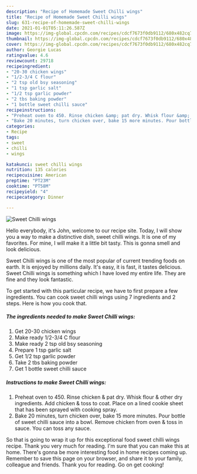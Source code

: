 ```yaml
---
description: "Recipe of Homemade Sweet Chilli wings"
title: "Recipe of Homemade Sweet Chilli wings"
slug: 631-recipe-of-homemade-sweet-chilli-wings
date: 2021-01-01T05:11:26.587Z
image: https://img-global.cpcdn.com/recipes/cdcf7673f0db9112/680x482cq70/sweet-chilli-wings-recipe-main-photo.jpg
thumbnail: https://img-global.cpcdn.com/recipes/cdcf7673f0db9112/680x482cq70/sweet-chilli-wings-recipe-main-photo.jpg
cover: https://img-global.cpcdn.com/recipes/cdcf7673f0db9112/680x482cq70/sweet-chilli-wings-recipe-main-photo.jpg
author: Georgie Lucas
ratingvalue: 4.6
reviewcount: 29718
recipeingredient:
- "20-30 chicken wings"
- "1/2-3/4 C flour"
- "2 tsp old bsy seasoning"
- "1 tsp garlic salt"
- "1/2 tsp garlic powder"
- "2 tbs baking powder"
- "1 bottle sweet chilli sauce"
recipeinstructions:
- "Preheat oven to 450. Rinse chicken &amp; pat dry. Whisk flour &amp; other dry ingredients. Add chicken &amp; toss to coat. Place on a lined cookie sheet that has been sprayed with cooking spray."
- "Bake 20 minutes, turn chicken over, bake 15 more minutes. Pour bottle of sweet chilli sauce into a bowl. Remove chicken from oven &amp; toss in sauce. You can toss any sauce."
categories:
- Recipe
tags:
- sweet
- chilli
- wings

katakunci: sweet chilli wings 
nutrition: 135 calories
recipecuisine: American
preptime: "PT23M"
cooktime: "PT58M"
recipeyield: "4"
recipecategory: Dinner

---
```



![Sweet Chilli wings](https://img-global.cpcdn.com/recipes/cdcf7673f0db9112/680x482cq70/sweet-chilli-wings-recipe-main-photo.jpg)

Hello everybody, it's John, welcome to our recipe site. Today, I will show you a way to make a distinctive dish, sweet chilli wings. It is one of my favorites. For mine, I will make it a little bit tasty. This is gonna smell and look delicious.

Sweet Chilli wings is one of the most popular of current trending foods on earth. It is enjoyed by millions daily. It's easy, it is fast, it tastes delicious. Sweet Chilli wings is something which I have loved my entire life. They are fine and they look fantastic.




To get started with this particular recipe, we have to first prepare a few ingredients. You can cook sweet chilli wings using 7 ingredients and 2 steps. Here is how you cook that.

<!--inarticleads1-->

##### The ingredients needed to make Sweet Chilli wings:

1. Get 20-30 chicken wings
1. Make ready 1/2-3/4 C flour
1. Make ready 2 tsp old bsy seasoning
1. Prepare 1 tsp garlic salt
1. Get 1/2 tsp garlic powder
1. Take 2 tbs baking powder
1. Get 1 bottle sweet chilli sauce




<!--inarticleads2-->

##### Instructions to make Sweet Chilli wings:

1. Preheat oven to 450. Rinse chicken &amp; pat dry. Whisk flour &amp; other dry ingredients. Add chicken &amp; toss to coat. Place on a lined cookie sheet that has been sprayed with cooking spray.
1. Bake 20 minutes, turn chicken over, bake 15 more minutes. Pour bottle of sweet chilli sauce into a bowl. Remove chicken from oven &amp; toss in sauce. You can toss any sauce.




So that is going to wrap it up for this exceptional food sweet chilli wings recipe. Thank you very much for reading. I'm sure that you can make this at home. There's gonna be more interesting food in home recipes coming up. Remember to save this page on your browser, and share it to your family, colleague and friends. Thank you for reading. Go on get cooking!
